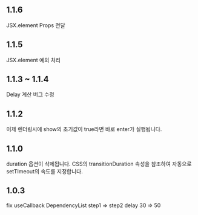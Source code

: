 ## 1.1.6

JSX.element Props 전달

## 1.1.5

JSX.element 예외 처리

## 1.1.3 ~ 1.1.4

Delay 계산 버그 수정

## 1.1.2

이제 렌더링시에 show의 초기값이 true라면 바로 enter가 실행됩니다.

## 1.1.0

duration 옵션이 삭제됩니다.
CSS의 transitionDuration 속성을 참조하여 자동으로 setTImeout의 속도를 지정합니다.

## 1.0.3

fix useCallback DependencyList
step1 => step2 delay 30 => 50
